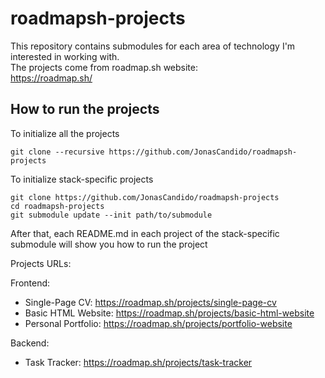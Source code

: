 # roadmapsh-projects
This repository contains submodules for each area of technology I'm interested in working with.<br>
The projects come from roadmap.sh website:<br>
https://roadmap.sh/

## How to run the projects
To initialize all the projects
```
git clone --recursive https://github.com/JonasCandido/roadmapsh-projects
```

To initialize stack-specific projects

```
git clone https://github.com/JonasCandido/roadmapsh-projects
cd roadmapsh-projects
git submodule update --init path/to/submodule
```

After that, each README.md in each project of the stack-specific submodule will show you how to run the project

Projects URLs:<br>

Frontend:
 - Single-Page CV: https://roadmap.sh/projects/single-page-cv
 - Basic HTML Website: https://roadmap.sh/projects/basic-html-website
 - Personal Portfolio: https://roadmap.sh/projects/portfolio-website

Backend:
 - Task Tracker: https://roadmap.sh/projects/task-tracker
